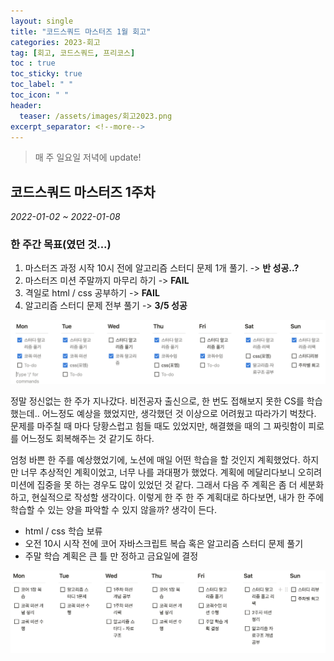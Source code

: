 ```yaml
---
layout: single
title: "코드스쿼드 마스터즈 1월 회고"
categories: 2023-회고
tag: [회고, 코드스쿼드, 프리코스]
toc : true
toc_sticky: true
toc_label: " "
toc_icon: " " 
header:
  teaser: /assets/images/회고2023.png
excerpt_separator: <!--more-->
---
```


> 매 주 일요일 저녁에 update!

## 코드스쿼드 마스터즈 1주차

*2022-01-02 ~ 2022-01-08*

### 한 주간 목표(였던 것...)

1. 마스터즈 과정 시작 10시 전에 알고리즘 스터디 문제 1개 풀기. -> **반 성공..?**
2. 마스터즈 미션 주말까지 마무리 하기 -> **FAIL**
3. 격일로 html / css 공부하기 -> **FAIL**
4. 알고리즘 스터디 문제 전부 풀기 -> **3/5 성공**

![1월 1주차](/assets/images/1월1주차.png)

정말 정신없는 한 주가 지나갔다. 비전공자 출신으로, 한 번도 접해보지 못한 CS를 학습했는데.. 어느정도 예상을 했었지만, 생각했던 것 이상으로 어려웠고 따라가기 벅찼다. 문제를 마주칠 때 마다 당황스럽고 힘들 때도 있었지만, 해결했을 때의 그 짜릿함이 피로를 어느정도 회복해주는 것 같기도 하다.
  
엄청 바쁜 한 주를 예상했었기에, 노션에 매일 어떤 학습을 할 것인지 계획했었다. 하지만 너무 추상적인 계획이었고, 너무 나를 과대평가 했었다. 계획에 메달리다보니 오히려 미션에 집중을 못 하는 경우도 많이 있었던 것 같다. 그래서 다음 주 계획은 좀 더 세분화하고, 현실적으로 작성할 생각이다. 이렇게 한 주 한 주 계획대로 하다보면, 내가 한 주에 학습할 수 있는 양을 파악할 수 있지 않을까? 생각이 든다.  

- html / css 학습 보류
- 오전 10시 시작 전에 코어 자바스크립트 복습 혹은 알고리즘 스터디 문제 풀기
- 주말 학습 계획은 큰 틀 만 정하고 금요일에 결정

![1월 2주차 목표](/assets/images/1월2주차목표.png)






<!--more-->